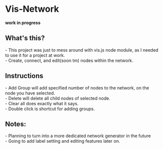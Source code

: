 # Vis-Network
**work in progress**<br>
<h2>What's this?</h2>
- This project was just to mess around with vis.js node module, as I needed to use it for a project at work. <br>
- Create, connect, and edit(soon tm) nodes within the network. <br>
<h2>Instructions</h2>
- Add Group will add specified number of nodes to the network, on the node you have selected.<br>
- Delete will delete all child nodes of selected node. <br>
- Clear all does exactly what it says. <br>
- Double click is shortcut for adding groups. <br>
<h2>Notes: </h2>
- Planning to turn into a more dedicated network generator in the future <br>
- Going to add label setting and editing features later on.<br>
